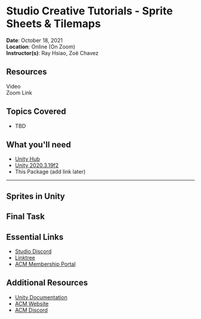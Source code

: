 # Studio Creative Tutorials - Sprite Sheets & Tilemaps
 
**Date**: October 18, 2021<br>
**Location**: Online (On Zoom)<br>
**Instructor(s)**: Ray Hsiao, Zoë Chavez
 
## Resources
Video<br>
Zoom Link<br>
 
## Topics Covered
* TBD
 
## What you'll need
* [Unity Hub](https://unity.com/download)
* [Unity 2020.3.19f2](https://unity3d.com/unity/qa/lts-releases)
* This Package (add link later)
---

## Sprites in Unity

## Final Task

## Essential Links
- [Studio Discord](https://discord.com/invite/bBk2Mcw)
- [Linktree](https://linktr.ee/acmstudio)
- [ACM Membership Portal](https://members.uclaacm.com/)
## Additional Resources
- [Unity Documentation](https://docs.unity3d.com/Manual/index.html)
- [ACM Website](https://www.uclaacm.com/)
- [ACM Discord](https://discord.com/invite/eWmzKsY)
 
 

